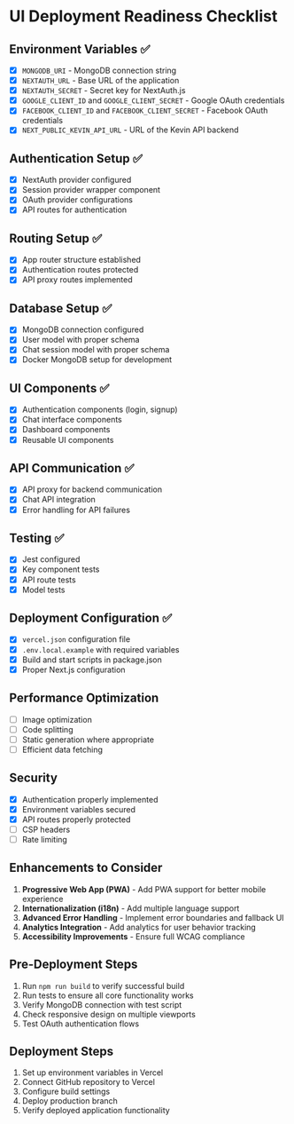 # UI Deployment Readiness Checklist

## Environment Variables ✅
- [x] `MONGODB_URI` - MongoDB connection string
- [x] `NEXTAUTH_URL` - Base URL of the application
- [x] `NEXTAUTH_SECRET` - Secret key for NextAuth.js
- [x] `GOOGLE_CLIENT_ID` and `GOOGLE_CLIENT_SECRET` - Google OAuth credentials
- [x] `FACEBOOK_CLIENT_ID` and `FACEBOOK_CLIENT_SECRET` - Facebook OAuth credentials
- [x] `NEXT_PUBLIC_KEVIN_API_URL` - URL of the Kevin API backend

## Authentication Setup ✅
- [x] NextAuth provider configured
- [x] Session provider wrapper component
- [x] OAuth provider configurations
- [x] API routes for authentication

## Routing Setup ✅
- [x] App router structure established
- [x] Authentication routes protected
- [x] API proxy routes implemented

## Database Setup ✅
- [x] MongoDB connection configured
- [x] User model with proper schema
- [x] Chat session model with proper schema
- [x] Docker MongoDB setup for development

## UI Components ✅
- [x] Authentication components (login, signup)
- [x] Chat interface components
- [x] Dashboard components
- [x] Reusable UI components

## API Communication ✅
- [x] API proxy for backend communication
- [x] Chat API integration
- [x] Error handling for API failures

## Testing ✅
- [x] Jest configured
- [x] Key component tests
- [x] API route tests
- [x] Model tests

## Deployment Configuration ✅
- [x] `vercel.json` configuration file
- [x] `.env.local.example` with required variables
- [x] Build and start scripts in package.json
- [x] Proper Next.js configuration

## Performance Optimization
- [ ] Image optimization
- [ ] Code splitting
- [ ] Static generation where appropriate
- [ ] Efficient data fetching

## Security
- [x] Authentication properly implemented
- [x] Environment variables secured
- [x] API routes properly protected
- [ ] CSP headers
- [ ] Rate limiting

## Enhancements to Consider
1. **Progressive Web App (PWA)** - Add PWA support for better mobile experience
2. **Internationalization (i18n)** - Add multiple language support
3. **Advanced Error Handling** - Implement error boundaries and fallback UI
4. **Analytics Integration** - Add analytics for user behavior tracking
5. **Accessibility Improvements** - Ensure full WCAG compliance

## Pre-Deployment Steps
1. Run `npm run build` to verify successful build
2. Run tests to ensure all core functionality works
3. Verify MongoDB connection with test script
4. Check responsive design on multiple viewports
5. Test OAuth authentication flows

## Deployment Steps
1. Set up environment variables in Vercel
2. Connect GitHub repository to Vercel
3. Configure build settings
4. Deploy production branch
5. Verify deployed application functionality 